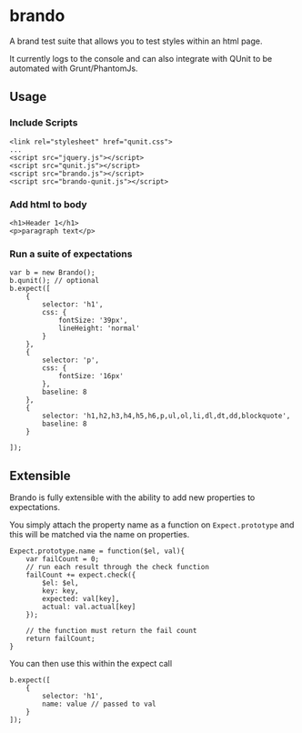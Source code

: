 brando
======

A brand test suite that allows you to test styles within an html page.

It currently logs to the console and can also integrate with QUnit to be
automated with Grunt/PhantomJs.

## Usage

### Include Scripts

    <link rel="stylesheet" href="qunit.css">
    ...
    <script src="jquery.js"></script>
    <script src="qunit.js"></script>
    <script src="brando.js"></script>
    <script src="brando-qunit.js"></script>

### Add html to body

    <h1>Header 1</h1>
    <p>paragraph text</p>

### Run a suite of expectations

    var b = new Brando();
    b.qunit(); // optional
    b.expect([
        {
            selector: 'h1',
            css: {
                fontSize: '39px',
                lineHeight: 'normal'
            }
        },
        {
            selector: 'p',
            css: {
                fontSize: '16px'
            },
            baseline: 8
        },
        {
            selector: 'h1,h2,h3,h4,h5,h6,p,ul,ol,li,dl,dt,dd,blockquote',
            baseline: 8
        }
        
    ]);

## Extensible

Brando is fully extensible with the ability to add new properties to expectations.

You simply attach the property name as a function on `Expect.prototype` and this will be matched via the name on properties.

    Expect.prototype.name = function($el, val){
        var failCount = 0;
        // run each result through the check function
        failCount += expect.check({
            $el: $el,
            key: key,
            expected: val[key],
            actual: val.actual[key]
        });
        
        // the function must return the fail count
        return failCount;
    }

You can then use this within the expect call

    b.expect([
        {
            selector: 'h1',
            name: value // passed to val
        }
    ]);


